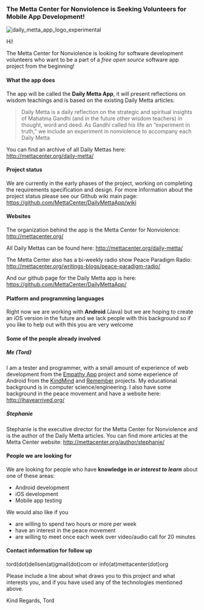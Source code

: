 ### The Metta Center for Nonviolence is Seeking Volunteers for Mobile App Development! 

![daily_metta_app_logo_experimental](https://cloud.githubusercontent.com/assets/10245688/7715842/556143c6-fe8c-11e4-9ed7-63f25032aebc.png)

Hi!

The Metta Center for Nonviolence is looking for software development volunteers who want to be a part of a *free open source* software app project from the beginning!

#### What the app does
The app will be called the **Daily Metta App**, it will present reflections on wisdom teachings and is based on the existing Daily Metta articles:
> Daily Metta is a daily reflection on the strategic and spiritual insights of Mahatma Gandhi (and in the future other wisdom teachers) in thought, word and deed. As Gandhi called his life an “experiment in truth,” we include an experiment in nonviolence to accompany each Daily Metta

You can find an archive of all Daily Mettas here: http://mettacenter.org/daily-metta/


#### Project status
We are currently in the early phases of the project, working on completing the requirements specification and design. For more information about the project status please see our Github wiki main page: https://github.com/MettaCenter/DailyMettaApp/wiki

#### Websites
The organization behind the app is the Metta Center for Nonviolence: http://mettacenter.org/

All Daily Mettas can be found here: http://mettacenter.org/daily-metta/

The Metta Center also has a bi-weekly radio show Peace Paradigm Radio: http://mettacenter.org/writings-blogs/peace-paradigm-radio/

And our github page for the Daily Metta app is here: https://github.com/MettaCenter/DailyMettaApp/

#### Platform and programming languages
Right now we are working with **Android** (Java) but we are hoping to create an iOS version in the future and we lack people with this background so if you like to help out with this you are very welcome

#### Some of the people already involved

##### Me (Tord)

I am a tester and programmer, with a small amount of experience of web development from the [Empathy App](https://github.com/EmpathyApp/EmpathyApp) project and some experience of Android from the [KindMind](https://github.com/SunyataZero/KindMind) and [Remember](https://github.com/SunyataZero/Remember) projects. My educational background is in computer science/engineering. I also have some background in the peace movement and have a website here: http://ihavearrived.org/

##### Stephanie

Stephanie is the executive director for the Metta Center for Nonviolence and is the author of the Daily Metta articles. You can find more articles at the Metta Center website: http://mettacenter.org/author/stephanie/

#### People we are looking for
We are looking for people who have **knowledge in** ***or interest to learn*** about one of these areas:
* Android development
* iOS development
* Mobile app testing

We would also like if you
* are willing to spend two hours or more per week
* have an interest in the peace movement
* are willing to meet once each week over video/audio call for 20 minutes

#### Contact information for follow up
tord(dot)dellsen(at)gmail(dot)com or info(at)mettacenter(dot)org

Please include a line about what draws you to this project and what interests you, and if you have used any of the technologies mentioned above.

Kind Regards,
Tord
